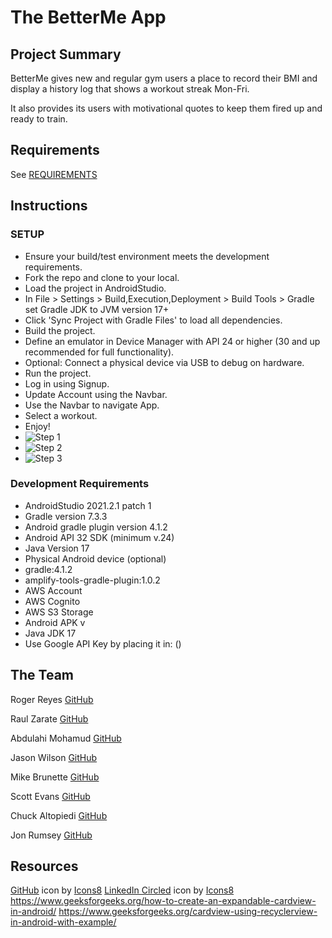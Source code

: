 # The BetterMe App

## Project Summary

BetterMe gives new and regular gym users a place to record their BMI and display a history log that shows a workout streak Mon-Fri.

It also provides its users with motivational quotes to keep them fired up and ready to train.

## Requirements

See [REQUIREMENTS](./REQUIREMENTS.md)

## Instructions

### SETUP

- Ensure your build/test environment meets the development requirements.
- Fork the repo and clone to your local.
- Load the project in AndroidStudio.
- In File > Settings > Build,Execution,Deployment > Build Tools > Gradle set Gradle JDK to JVM version 17+
- Click 'Sync Project with Gradle Files' to load all dependencies.
- Build the project. 
- Define an emulator in Device Manager with API 24 or higher (30 and up recommended for full functionality). 
- Optional: Connect a physical device via USB to debug on hardware.
- Run the project.
- Log in using Signup.
- Update Account using the Navbar.
- Use the Navbar to navigate App.
- Select a workout.
- Enjoy!
- ![Step 1](Public/signup.png)
- ![Step 2](Public/update%20info.JPG)
- ![Step 3](Public/selectworkout.png)


### Development Requirements

- AndroidStudio 2021.2.1 patch 1
- Gradle version 7.3.3
- Android gradle plugin version 4.1.2
- Android API 32 SDK (minimum v.24)
- Java Version 17
- Physical Android device (optional)
- gradle:4.1.2
- amplify-tools-gradle-plugin:1.0.2
- AWS Account
- AWS Cognito
- AWS S3 Storage
- Android APK v
- Java JDK 17
- Use Google API Key by placing it in: ()

## The Team

Roger Reyes [GitHub](https://github.com/RogerMReyes)

Raul Zarate [GitHub](https://github.com/zaratr)

Abdulahi Mohamud [GitHub](https://github.com/AbdulahiMohamud)

Jason Wilson [GitHub](https://github.com/WilsonJhub)

Mike Brunette [GitHub](https://github.com/mcbrunette33) 

Scott Evans [GitHub](https://github.com/mScottEvans)

Chuck Altopiedi [GitHub](https://github.com/ChuckAlto)

Jon Rumsey [GitHub](https://github.com/nojronatron)

## Resources
<a target="_blank" href="https://icons8.com/icon/v551nqGeHhGn/github">GitHub</a> icon by <a target="_blank" href="https://icons8.com">Icons8</a>
<a target="_blank" href="https://icons8.com/icon/UyatB5WgOdeP/linkedin-circled">LinkedIn Circled</a> icon by <a target="_blank" href="https://icons8.com">Icons8</a>
https://www.geeksforgeeks.org/how-to-create-an-expandable-cardview-in-android/
https://www.geeksforgeeks.org/cardview-using-recyclerview-in-android-with-example/
